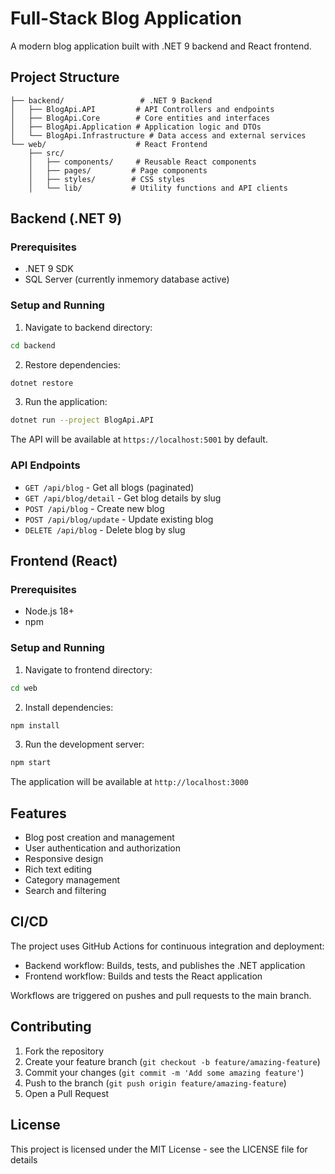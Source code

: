 # Full-Stack Blog Application

A modern blog application built with .NET 9 backend and React frontend.

## Project Structure

```
├── backend/                 # .NET 9 Backend
│   ├── BlogApi.API         # API Controllers and endpoints
│   ├── BlogApi.Core        # Core entities and interfaces
│   ├── BlogApi.Application # Application logic and DTOs
│   └── BlogApi.Infrastructure # Data access and external services
└── web/                    # React Frontend
    ├── src/
    │   ├── components/     # Reusable React components
    │   ├── pages/         # Page components
    │   ├── styles/        # CSS styles
    │   └── lib/           # Utility functions and API clients
```

## Backend (.NET 9)

### Prerequisites
- .NET 9 SDK
- SQL Server (currently inmemory database active)

### Setup and Running

1. Navigate to backend directory:
```bash
cd backend
```

2. Restore dependencies:
```bash
dotnet restore
```

3. Run the application:
```bash
dotnet run --project BlogApi.API
```

The API will be available at `https://localhost:5001` by default.

### API Endpoints

- `GET /api/blog` - Get all blogs (paginated)
- `GET /api/blog/detail` - Get blog details by slug
- `POST /api/blog` - Create new blog
- `POST /api/blog/update` - Update existing blog
- `DELETE /api/blog` - Delete blog by slug

## Frontend (React)

### Prerequisites
- Node.js 18+
- npm

### Setup and Running

1. Navigate to frontend directory:
```bash
cd web
```

2. Install dependencies:
```bash
npm install
```

3. Run the development server:
```bash
npm start
```

The application will be available at `http://localhost:3000`

## Features

- Blog post creation and management
- User authentication and authorization
- Responsive design
- Rich text editing
- Category management
- Search and filtering

## CI/CD

The project uses GitHub Actions for continuous integration and deployment:

- Backend workflow: Builds, tests, and publishes the .NET application
- Frontend workflow: Builds and tests the React application

Workflows are triggered on pushes and pull requests to the main branch.

## Contributing

1. Fork the repository
2. Create your feature branch (`git checkout -b feature/amazing-feature`)
3. Commit your changes (`git commit -m 'Add some amazing feature'`)
4. Push to the branch (`git push origin feature/amazing-feature`)
5. Open a Pull Request

## License

This project is licensed under the MIT License - see the LICENSE file for details 
